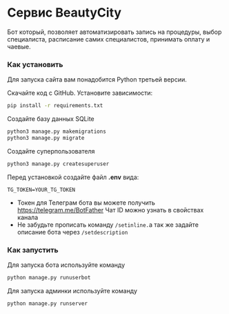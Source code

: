 # Сервис BeautyCity

Бот который, позволяет автоматизировать запись на процедуры, выбор специалиста, расписание самих специалистов, принимать оплату и чаевые.

### Как установить
Для запуска сайта вам понадобится Python третьей версии.

Скачайте код с GitHub. Установите зависимости:

```sh
pip install -r requirements.txt
```

Создайте базу данных SQLite

```sh
python3 manage.py makemigrations
python3 manage.py migrate
```
Создайте суперпользователя
```sh
python3 manage.py createsuperuser
```

Перед установкой создайте файл **.env** вида:
```properties
TG_TOKEN=YOUR_TG_TOKEN
```
- Токен для Телеграм бота вы можете получить https://telegram.me/BotFather Чат ID можно узнать в свойствах канала
- Не забудьте прописать команду `/setinline.`а так же задайте описание бота через `/setdescription`

### Как запустить
Для запуска бота используйте команду
```sh
python manage.py runuserbot
```

Для запуска админки используйте команду
```sh
python manage.py runserver
```